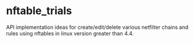 # nftable_trials
API implementation ideas for create/edit/delete various netfilter chains and rules using nftables in linux version greater than 4.4.
